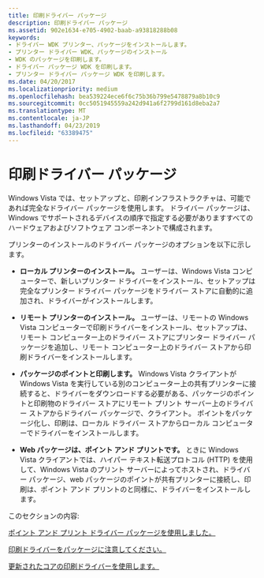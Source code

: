 ```yaml
---
title: 印刷ドライバー パッケージ
description: 印刷ドライバー パッケージ
ms.assetid: 902e1634-e705-4902-baab-a93818288b08
keywords:
- ドライバー WDK プリンター、パッケージをインストールします。
- プリンター ドライバー WDK、パッケージのインストール
- WDK のパッケージを印刷します。
- ドライバー パッケージ WDK を印刷します。
- プリンター ドライバー パッケージ WDK を印刷します。
ms.date: 04/20/2017
ms.localizationpriority: medium
ms.openlocfilehash: bea539224ece6f6c75b36b799e5478879a8b10c9
ms.sourcegitcommit: 0cc5051945559a242d941a6f2799d161d8eba2a7
ms.translationtype: MT
ms.contentlocale: ja-JP
ms.lasthandoff: 04/23/2019
ms.locfileid: "63389475"
---
```

# <a name="print-driver-packages"></a>印刷ドライバー パッケージ


Windows Vista では、セットアップと、印刷インフラストラクチャは、可能であれば完全なドライバー パッケージを使用します。 ドライバー パッケージは、Windows でサポートされるデバイスの順序で指定する必要がありますすべてのハードウェアおよびソフトウェア コンポーネントで構成されます。

プリンターのインストールのドライバー パッケージのオプションを以下に示します。

-   **ローカル プリンターのインストール。** ユーザーは、Windows Vista コンピューターで、新しいプリンター ドライバーをインストール、セットアップは完全なプリンター ドライバー パッケージをドライバー ストアに自動的に追加され、ドライバーがインストールします。

-   **リモート プリンターのインストール。** ユーザーは、リモートの Windows Vista コンピューターで印刷ドライバーをインストール、セットアップは、リモート コンピューター上のドライバー ストアにプリンター ドライバー パッケージを追加し、リモート コンピューター上のドライバー ストアから印刷ドライバーをインストールします。

-   **パッケージのポイントと印刷します。** Windows Vista クライアントが Windows Vista を実行している別のコンピューター上の共有プリンターに接続すると、ドライバーをダウンロードする必要がある、パッケージのポイントと印刷物のドライバー ストアにリモート プリント サーバー上のドライバー ストアからドライバー パッケージで、クライアント。 ポイントをパッケージ化し、印刷は、ローカル ドライバー ストアからローカル コンピューターでドライバーをインストールします。

-   **Web パッケージは、ポイント アンド プリントです。** ときに Windows Vista クライアントでは、ハイパー テキスト転送プロトコル (HTTP) を使用して、Windows Vista のプリント サーバーによってホストされ、ドライバー パッケージ、web パッケージのポイントが共有プリンターに接続し、印刷は、ポイント アンド プリントのと同様に、ドライバーをインストールします。

このセクションの内容:

[ポイント アンド プリント ドライバー パッケージを使用しました。](point-and-print-with-driver-packages.md)

[印刷ドライバーをパッケージに注意してください。](package-aware-print-drivers.md)

[更新されたコアの印刷ドライバーを使用します。](using-updated-core-print-drivers.md)

 

 




